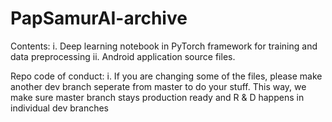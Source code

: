 # PapSamurAI-archive
Contents:
i. Deep learning notebook in PyTorch framework for training and data preprocessing
ii. Android application source files.

Repo code of conduct:
i. If you are changing some of the files, please make another dev branch seperate from master to do your stuff.
  This way, we make sure master branch stays production ready and R & D happens in individual dev branches
